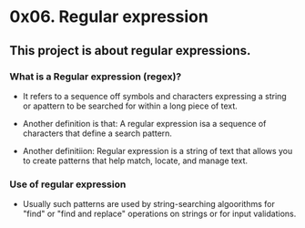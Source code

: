 # 0x06. Regular expression
## This project is about regular expressions.

### What is a Regular expression (regex)?
* It refers to a sequence off symbols and characters expressing a string or apattern to be searched for within a long piece of text.

* Another definition is that: A regular expression isa a sequence of characters that define a search pattern.
* Another definitiion: Regular expression is a string of text that allows you to create patterns that help match, locate, and manage text.

### Use of regular expression
* Usually such patterns are used by string-searching algoorithms for "find" or "find and replace" operations on strings or for input validations.